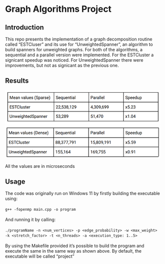 # Graph Algorithms Project
## Introduction 
This repo presents the implementation of a graph decomposition routine called
“ESTCluser” and its use for “UnweightedSpanner”, an algorithm to build
spanners for unweighted graphs.
For both of the algorithms, a sequential and a parallel version were implemented.
For the ESTCluster a signicant speedup was noticed. For UnweightedSpanner there were
improvements, but not as signicant as the previous one.
## Results

![Sparse Graph!](/images/sparse.png)
![Dense Graph!](/images/dense.png)

All the values are in microseconds
## Usage 
The code was originally run on Windows 11 by firstly building the executable using:</br></br>
`g++ -fopenmp main.cpp -o program`</br></br>
And running it by calling:</br></br>
`./programName -n <num_vertices> -p <edge_probability> -w <max_weight> -k
<stretch_factor> -t <n_threads> -a <execution_type: 1..5>`</br></br>
By using the Makefile provided it’s possible to build the program and execute the same in
the same way as shown above. By default, the executable will be called “project”

